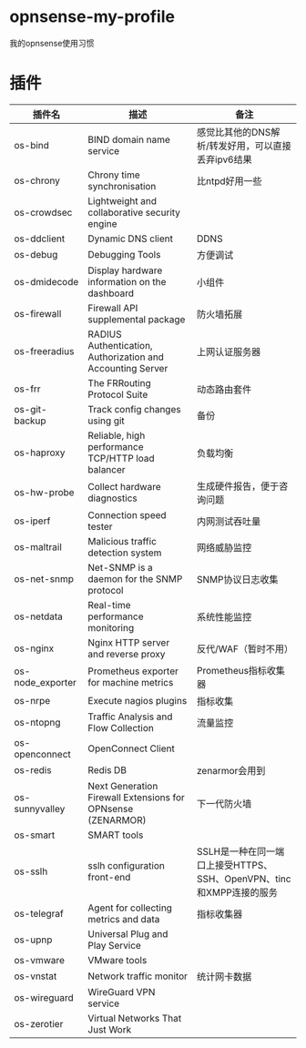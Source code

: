 # opnsense-my-profile
我的opnsense使用习惯

# 插件
|插件名|描述|备注|
|---|---|---|
|os-bind|BIND domain name service|感觉比其他的DNS解析/转发好用，可以直接丢弃ipv6结果|
|os-chrony|Chrony time synchronisation|比ntpd好用一些|
|os-crowdsec|Lightweight and collaborative security engine||
|os-ddclient|Dynamic DNS client|DDNS|
|os-debug|Debugging Tools|方便调试|
|os-dmidecode|Display hardware information on the dashboard|小组件|
|os-firewall|Firewall API supplemental package|防火墙拓展|
|os-freeradius|RADIUS Authentication, Authorization and Accounting Server|上网认证服务器|
|os-frr|The FRRouting Protocol Suite|动态路由套件|
|os-git-backup|Track config changes using git|备份|
|os-haproxy|Reliable, high performance TCP/HTTP load balancer|负载均衡|
|os-hw-probe|Collect hardware diagnostics|生成硬件报告，便于咨询问题|
|os-iperf|Connection speed tester|内网测试吞吐量|
|os-maltrail|Malicious traffic detection system|网络威胁监控|
|os-net-snmp|Net-SNMP is a daemon for the SNMP protocol|SNMP协议日志收集|
|os-netdata|Real-time performance monitoring|系统性能监控|
|os-nginx|Nginx HTTP server and reverse proxy|反代/WAF（暂时不用）|
|os-node_exporter|Prometheus exporter for machine metrics|Prometheus指标收集器|
|os-nrpe|Execute nagios plugins|指标收集|
|os-ntopng|Traffic Analysis and Flow Collection|流量监控|
|os-openconnect|OpenConnect Client||
|os-redis|Redis DB|zenarmor会用到|
|os-sunnyvalley|Next Generation Firewall Extensions for OPNsense (ZENARMOR)|下一代防火墙|
|os-smart|SMART tools||
|os-sslh|sslh configuration front-end|SSLH是一种在同一端口上接受HTTPS、SSH、OpenVPN、tinc和XMPP连接的服务|
|os-telegraf|Agent for collecting metrics and data|指标收集器|
|os-upnp|Universal Plug and Play Service||
|os-vmware|VMware tools||
|os-vnstat|Network traffic monitor|统计网卡数据|
|os-wireguard|WireGuard VPN service||
|os-zerotier|Virtual Networks That Just Work||

